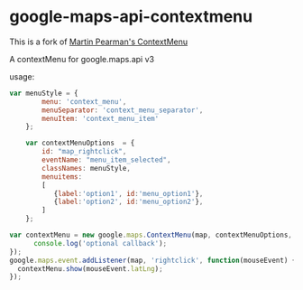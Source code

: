 google-maps-api-contextmenu
===========================

This is a fork of [Martin Pearman's ContextMenu](http://code.martinpearman.co.uk/googlemapsapi/contextmenu/)

A contextMenu for google.maps.api v3

usage:

```js
var menuStyle = {
		menu: 'context_menu',
		menuSeparator: 'context_menu_separator',
		menuItem: 'context_menu_item'
	};

	var contextMenuOptions  = {
		id: "map_rightclick",
		eventName: "menu_item_selected",
		classNames: menuStyle,
		menuitems: 
		[
		   {label:'option1', id:'menu_option1'},
		   {label:'option2', id:'menu_option2'},
		]
	};

var contextMenu = new google.maps.ContextMenu(map, contextMenuOptions, function() {
      console.log('optional callback');
});
google.maps.event.addListener(map, 'rightclick', function(mouseEvent) {
  contextMenu.show(mouseEvent.latLng);
});


```
